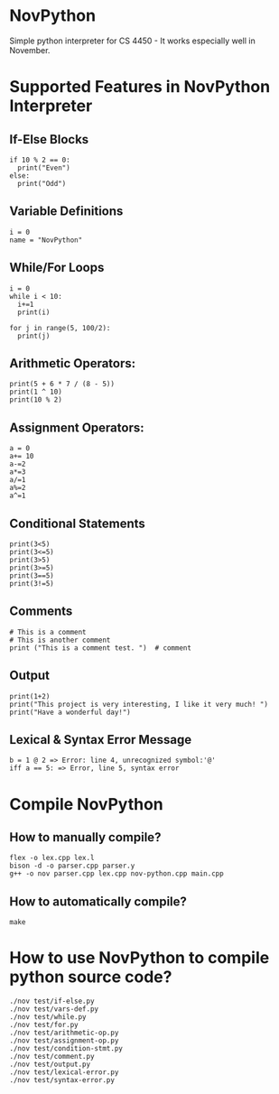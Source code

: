 # NovPython
Simple python interpreter for CS 4450 - It works especially well in November. 

# Supported Features in NovPython Interpreter
## If-Else Blocks
```
if 10 % 2 == 0:
  print("Even")
else:
  print("Odd")
```

## Variable Definitions
```
i = 0
name = "NovPython"
```
## While/For Loops
```
i = 0
while i < 10:
  i+=1
  print(i)

for j in range(5, 100/2):
  print(j)
```

## Arithmetic Operators:
```
print(5 + 6 * 7 / (8 - 5))
print(1 ^ 10)
print(10 % 2)
```

## Assignment Operators:
```
a = 0
a+= 10
a-=2
a*=3
a/=1
a%=2
a^=1
```

## Conditional Statements
```
print(3<5)
print(3<=5)
print(3>5)
print(3>=5)
print(3==5)
print(3!=5)
```

## Comments
```
# This is a comment
# This is another comment
print ("This is a comment test. ")  # comment
```

## Output
```
print(1+2)  
print("This project is very interesting, I like it very much! ")
print("Have a wonderful day!")
```

## Lexical & Syntax Error Message
```
b = 1 @ 2 => Error: line 4, unrecognized symbol:'@'
iff a == 5: => Error, line 5, syntax error
```

# Compile NovPython
## How to manually compile?
```
flex -o lex.cpp lex.l
bison -d -o parser.cpp parser.y
g++ -o nov parser.cpp lex.cpp nov-python.cpp main.cpp
```
## How to automatically compile?
```
make
```

# How to use NovPython to compile python source code?
```
./nov test/if-else.py
./nov test/vars-def.py
./nov test/while.py
./nov test/for.py
./nov test/arithmetic-op.py
./nov test/assignment-op.py
./nov test/condition-stmt.py
./nov test/comment.py
./nov test/output.py
./nov test/lexical-error.py
./nov test/syntax-error.py
```
